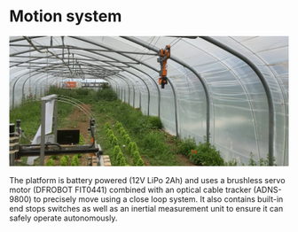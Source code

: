 # Motion system

![](/assets/images/farmersDashboard/poly_2.jpg)

The platform is battery powered  (12V LiPo 2Ah) and uses a brushless servo motor (DFROBOT FIT0441) combined with an optical cable tracker (ADNS-9800) to precisely move using a close loop system. It also contains built-in end stops switches as well as an inertial measurement unit to ensure it can safely operate autonomously. 
